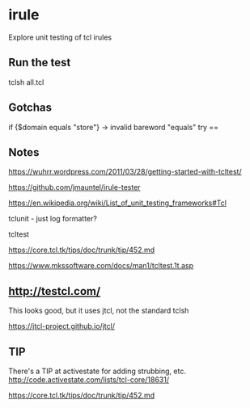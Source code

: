 # irule
Explore unit testing of tcl irules

## Run the test
tclsh all.tcl

## Gotchas
if {$domain equals "store"}
-> invalid bareword "equals"
try ==

## Notes
https://wuhrr.wordpress.com/2011/03/28/getting-started-with-tcltest/

https://github.com/jmauntel/irule-tester

https://en.wikipedia.org/wiki/List_of_unit_testing_frameworks#Tcl

tclunit - just log formatter?

tcltest

https://core.tcl.tk/tips/doc/trunk/tip/452.md

https://www.mkssoftware.com/docs/man1/tcltest.1t.asp

## http://testcl.com/
This looks good, but it uses jtcl, not the standard tclsh

https://jtcl-project.github.io/jtcl/

## TIP
There's a TIP at activestate for adding strubbing, etc.
http://code.activestate.com/lists/tcl-core/18631/

https://core.tcl.tk/tips/doc/trunk/tip/452.md



